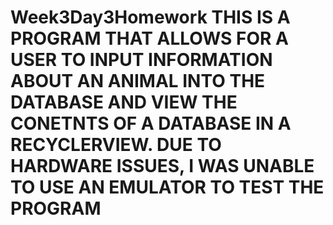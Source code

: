 # Week3Day3Homework THIS IS A PROGRAM THAT ALLOWS FOR A USER TO INPUT INFORMATION ABOUT AN ANIMAL INTO THE DATABASE AND VIEW THE CONETNTS OF A DATABASE IN A RECYCLERVIEW.  DUE TO HARDWARE ISSUES, I WAS UNABLE TO USE AN EMULATOR TO TEST THE PROGRAM
